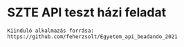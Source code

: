 # SZTE API teszt házi feladat
    Kiinduló alkalmazás forrása:
    https://github.com/feherzsolt/Egyetem_api_beadando_2021